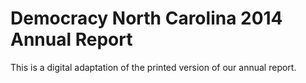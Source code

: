 # Democracy North Carolina 2014 Annual Report

This is a digital adaptation of the printed version of our annual report.
